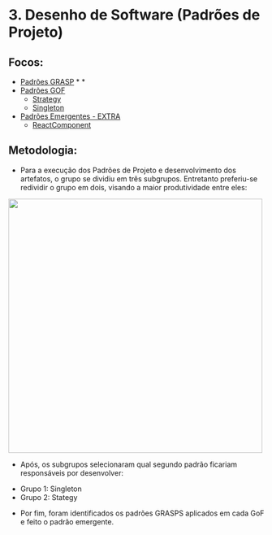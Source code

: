 # 3. Desenho de Software (Padrões de Projeto)

## Focos:

- [Padrões GRASP](/PadroesDeProjeto/3.1.GRASPs.md) 
    * 
    * 
- [Padrões GOF](/PadroesDeProjeto/3.2.GoFs.md) 
    * [Strategy](/PadroesDeProjeto/3.2.1.Strategy.md)
    * [Singleton](/PadroesDeProjeto/3.2.2.Singleton.md)
- [Padrões Emergentes - EXTRA](/PadroesDeProjeto/3.3.PadroesExtra.md)
    * [ReactComponent](/PadroesDeProjeto/3.3.PadroesExtra.md)

## Metodologia:

* Para a execução dos Padrões de Projeto e desenvolvimento dos artefatos, o grupo se dividiu em três subgrupos. Entretanto preferiu-se redividir o grupo em dois, visando a maior produtividade entre eles:

<img src="./IMG/Padrões/Rastreabilidade/divisao-nova.jpg" width="500" height="">

* Após, os subgrupos selecionaram qual segundo padrão ficariam responsáveis por desenvolver:

- Grupo 1: Singleton
- Grupo 2: Stategy

* Por fim, foram identificados os padrões GRASPS aplicados em cada GoF e feito o padrão emergente.
